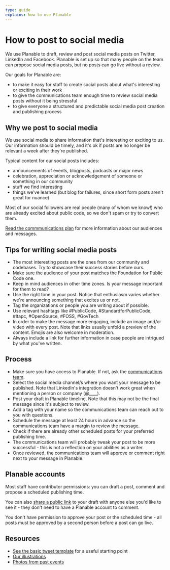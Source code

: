 ```yaml
---
type: guide
explains: how to use Planable
---
```


# How to post to social media

We use Planable to draft, review and post social media posts on Twitter, LinkedIn and Facebook. Planable is set up so that many people on the team can propose social media posts, but no posts can go live without a review. 

Our goals for Planable are:

- to make it easy for staff to create social posts about what's interesting or exciting in their work
- to give the communications team enough time to review social media posts without it being stressful
- to give everyone a structured and predictable social media post creation and publishing process

## Why we post to social media

We use social media to share information that's interesting or exciting to us. Our information should be timely, and it's ok if posts are no longer be relevant a week after they're published.

Typical content for our social posts includes:

- announcements of events, blogposts, podcasts or major news
- celebration, appreciation or acknowledgement of someone or something in our community
- stuff we find interesting
- things we've learned (but blog for failures, since short form posts aren't great for nuance)

Most of our social followers are real people (many of whom we know!) who are already excited about public code, so we don't spam or try to convert them.

[Read the commmunications plan](https://about.publiccode.net/activities/communication/communications-plan.html) for more information about our audiences and messages.

## Tips for writing social media posts

- The most interesting posts are the ones from our community and codebases. Try to showcase their success stories before ours.
- Make sure the audience of your post matches the Foundation for Public Code one.
- Keep in mind audiences in other time zones. Is your message important for them to read?
- Use the right tone in your post. Notice that enthusiasm varies whether we're announcing something that excites us or not.
- Tag the organizations or people you are writing about if possible.
- Use relevant hashtags like #PublicCode,  #StandardforPublicCode, #ltapc, #OpenSource, #FOSS, #GovTech
- In order to make the message more engaging, include an image and/or video with every post. Note that links usually unfold a preview of the content. Emojis are also welcome in moderation. 
- Always include a link for further information in case people are intrigued by what you've written.

## Process

- Make sure you have access to Planable. If not, ask the [communications team](https://about.publiccode.net/organization/staff.html#communications).
- Select the social media channel/s where you want your message to be published. Note that LinkedIn's integration doesn't work great when mentioning a person or company (@____).
- Post your draft in Planable timeline. Note that this may not be the final message since it's subject to review.
- Add a tag with your name so the communications team can reach out to you with questions.
- Schedule the message at least 24 hours in advance so the communications team have a margin to review the message.
- Check if there are already other scheduled posts for your preferred publishing time.
- The communications team will probably tweak your post to be more successful - this is not a reflection on your abilities as a writer. 
- Once reviewed, the communications team will approve or comment right next to your message in Planable.

## Planable accounts

Most staff have contributor permissions: you can draft a post, comment and propose a scheduled publishing time.

You can also [share a public link](https://help.planable.io/en/articles/3803135-share-posts-with-a-public-link) to your draft with anyone else you'd like to see it - they don't need to have a Planable account to comment.

You don't have permission to approve your post or the scheduled time - all posts must be approved by a second person before a post can go live.

## Resources

* [See the basic tweet template](https://about.publiccode.net/activities/communication/basic-tweet-template.html) for a useful starting point
* [Our illustrations](https://illustrations.publiccode.net/)
* [Photos from past events](https://drive.google.com/drive/u/0/folders/0AKgB_Nq7eZ5FUk9PVA)

